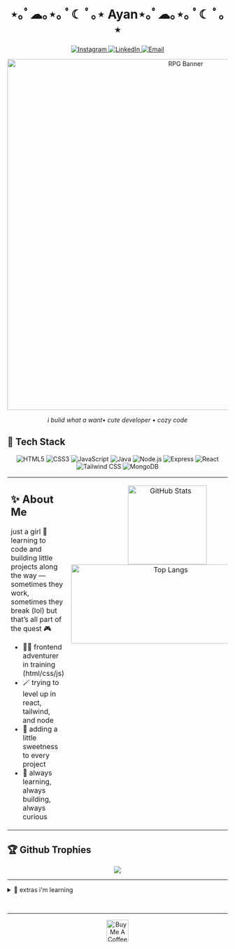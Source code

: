 <!-- title --------------------------------------------------------------------------------------------------------------->
   <h1 align="center"> ⋆｡ﾟ☁︎｡⋆｡ ﾟ☾ ﾟ｡⋆ Ayan⋆｡ﾟ☁︎｡⋆｡ ﾟ☾ ﾟ｡⋆ </h1>   <p align="center">
     <!-- social--------------------------------------------------------------------------------------------------------------->
  <a href="https://www.instagram.com/YOUR_INSTAGRAM/">
    <img alt="Instagram" src="https://img.shields.io/badge/Instagram-4D6A57?logo=instagram&logoColor=white&style=flat">
  </a>
  <a href="https://www.linkedin.com/in/YOUR_LINKEDIN/">
    <img alt="LinkedIn" src="https://img.shields.io/badge/LinkedIn-4D6A57?logo=linkedin&logoColor=white&style=flat">
  </a>
  <a href="mailto:YOUR_EMAIL@example.com">
    <img alt="Email" src="https://img.shields.io/badge/Email-4D6A57?logo=gmail&logoColor=white&style=flat">
  </a>
</p>
<!-- banner --------------------------------------------------------------------------------------------------------------->

<p align="center">
  <img src="https://i.pinimg.com/originals/a2/4c/b5/a24cb568fa40046f8562dbc45cea8506.gif" alt="RPG Banner" width="800"/>
</p>


  <p align="center"><em>i bulid what a want•  cute developer • cozy code </em></p>



<!-- tech stack --------------------------------------------------------------------------------------------------------------->
## 🧁 Tech Stack

<p align="center">
  <img alt="HTML5" src="https://img.shields.io/badge/HTML5-4D6A57?logo=html5&logoColor=white&style=for-the-badge">
  <img alt="CSS3" src="https://img.shields.io/badge/CSS3-C94F4F?logo=css3&logoColor=white&style=for-the-badge">
  <img alt="JavaScript" src="https://img.shields.io/badge/JavaScript-9DBF9E?logo=javascript&logoColor=111827&style=for-the-badge">
  <img alt="Java" src="https://img.shields.io/badge/Java-4D6A57?logo=openjdk&logoColor=white&style=for-the-badge">
  <img alt="Node.js" src="https://img.shields.io/badge/Node.js-C94F4F?logo=node.js&logoColor=white&style=for-the-badge">
  <img alt="Express" src="https://img.shields.io/badge/Express-9DBF9E?logo=express&logoColor=111827&style=for-the-badge">
  <img alt="React" src="https://img.shields.io/badge/React-4D6A57?logo=react&logoColor=white&style=for-the-badge">
  <img alt="Tailwind CSS" src="https://img.shields.io/badge/TailwindCSS-C94F4F?logo=tailwindcss&logoColor=white&style=for-the-badge">
  <img alt="MongoDB" src="https://img.shields.io/badge/MongoDB-9DBF9E?logo=mongodb&logoColor=111827&style=for-the-badge">
</p>
<!-- about me --------------------------------------------------------------------------------------------------------------->
<table>
  <tr>
    <td width="50%" valign="top">
    <h2>✨ About Me</h2>
  <p>just a girl 🌸 learning to code and building little projects along the way —
      sometimes they work, sometimes they break (lol) but that’s all part of the quest 🎮</p>
<ul>
        <li>🧚‍♀️ frontend adventurer in training (html/css/js)</li>
        <li>🪄 trying to level up in react, tailwind, and node</li>
        <li>🍓 adding a little sweetness to every project</li>
        <li>🌱 always learning, always building, always curious</li>
      </ul>

</td>
    <td width="50%" valign="top" align="center">

  <img 
        src="https://github-readme-stats.vercel.app/api?username=ayanniiee&show_icons=true&bg_color=00000000&title_color=C94F4F&icon_color=4D6A57&text_color=ffffff" 
        alt="GitHub Stats" 
        height="180"
      />
      <br/>
    <img 
        src="https://github-readme-stats.vercel.app/api/top-langs/?username=ayanniiee&hide_progress=true&layout=compact&bg_color=00000000&title_color=ffffff&text_color=9DBF9E" 
        alt="Top Langs" 
        height="180" width="439"
      />

  </td>
  </tr>
</table>

## 🏆 Github Trophies

<p align="center">
  <img src="https://github-profile-trophy.vercel.app/?username=ayanniiee&theme=darkhub&no-frame=true&margin-w=15&row=1&column=6" />
</p>

---
<!-- extra --------------------------------------------------------------------------------------------------------------->

<details>
  <summary>🎀 extras i'm learning</summary>
  <br/> 
<ul>
  <li>🌸 <b>Front-End:</b> HTML5 (semantic, forms, ARIA), CSS3 (Flexbox, Grid, animations, responsive)</li>
  <li>🌷 <b>JavaScript (ES6+):</b> DOM events, fetch/AJAX, async/await, localStorage/sessionStorage</li>
  <li>🌼 <b>Chrome Extensions (MV3):</b> content scripts, background service worker, storage, publishing</li>
  <li>🧁 <b>Testing & Quality:</b> Jest (unit tests), Cypress/Playwright (E2E), ESLint + Prettier, Lighthouse</li>
  <li>🍓 <b>Backend basics:</b> Node.js + Express, MongoDB + Mongoose, REST APIs, JWT auth</li>
  <li>🫧 <b>Tooling & DevOps:</b> Git/GitHub (PRs, branches), GitHub Actions, Vite/Webpack, Netlify/Vercel</li>
  <li>☁️ <b>Security mindset:</b> input validation, CORS basics, CSP awareness, least-privilege permissions</li>
</ul>

    
</details>
</p>


<br/>
<hr/>

<p align="center">
  <a href="https://www.buymeacoffee.com/YOUR_USERNAME" target="_blank">
    <img src="https://cdn.buymeacoffee.com/buttons/v2/default-yellow.png" height="50" alt="Buy Me A Coffee" />
  </a>
</p>

<!-- THEME-AWARE STATS (optional; remove if you want ultra-minimal) -->




<!--
**ayanniiee/ayanniiee** is a ✨ _special_ ✨ repository because its `README.md` (this file) appears on your GitHub profile.

Here are some ideas to get you started:

- 🔭 I’m currently working on ...
- 🌱 I’m currently learning ...
- 👯 I’m looking to collaborate on ...
- 🤔 I’m looking for help with ...
- 💬 Ask me about ...
- 📫 How to reach me: ...
- 😄 Pronouns: ...
- ⚡ Fun fact: ...
-->
